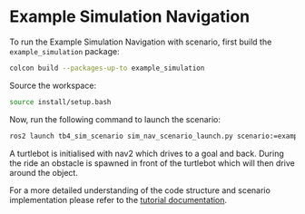 # Example Simulation Navigation

To run the Example Simulation Navigation with scenario, first build the `example_simulation` package:

```bash
colcon build --packages-up-to example_simulation
```

Source the workspace:

```bash
source install/setup.bash
```

Now, run the following command to launch the scenario:

```bash
ros2 launch tb4_sim_scenario sim_nav_scenario_launch.py scenario:=examples/example_simulation/scenarios/example_simulation.osc
```

A turtlebot is initialised with nav2 which drives to a goal and back. During the ride an obstacle is spawned in front of the turtlebot which will then drive around the object.

For a more detailed understanding of the code structure and scenario implementation please refer to the [tutorial documentation](https://intellabs.github.io/scenario_execution/tutorials.html).
